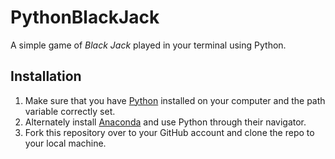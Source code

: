 # PythonBlackJack

A simple game of _Black Jack_ played in your terminal using Python. 

## Installation

1. Make sure that you have [Python](https://www.python.org/downloads/) installed on your computer and the path variable correctly set.
1. Alternately install [Anaconda](https://conda.io/docs/user-guide/install/index.html) and use Python through their navigator.
1. Fork this repository over to your GitHub account and clone the repo to your local machine.
